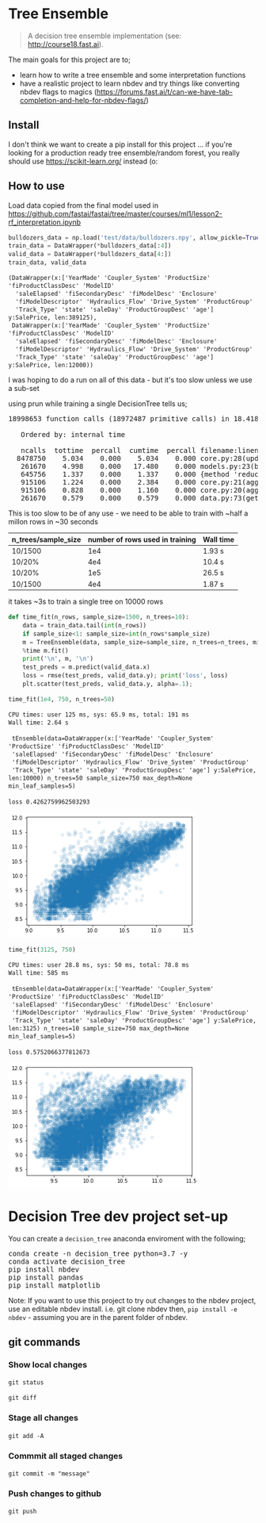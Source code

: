 # Tree Ensemble
> A decision tree ensemble implementation (see: http://course18.fast.ai).


The main goals for this project are to;
- learn how to write a tree ensemble and some interpretation functions
- have a realistic project to learn nbdev and try things like converting nbdev flags to magics (https://forums.fast.ai/t/can-we-have-tab-completion-and-help-for-nbdev-flags/)

## Install

I don't think we want to create a pip install for this project ... if you're looking for a production ready tree ensemble/random forest, you really should use https://scikit-learn.org/ instead (o:

## How to use

Load data copied from the final model used in https://github.com/fastai/fastai/tree/master/courses/ml1/lesson2-rf_interpretation.ipynb

```python
bulldozers_data = np.load('test/data/bulldozers.npy', allow_pickle=True)
train_data = DataWrapper(*bulldozers_data[:4])
valid_data = DataWrapper(*bulldozers_data[4:])
train_data, valid_data
```




    (DataWrapper(x:['YearMade' 'Coupler_System' 'ProductSize' 'fiProductClassDesc' 'ModelID'
      'saleElapsed' 'fiSecondaryDesc' 'fiModelDesc' 'Enclosure'
      'fiModelDescriptor' 'Hydraulics_Flow' 'Drive_System' 'ProductGroup'
      'Track_Type' 'state' 'saleDay' 'ProductGroupDesc' 'age'] y:SalePrice, len:389125),
     DataWrapper(x:['YearMade' 'Coupler_System' 'ProductSize' 'fiProductClassDesc' 'ModelID'
      'saleElapsed' 'fiSecondaryDesc' 'fiModelDesc' 'Enclosure'
      'fiModelDescriptor' 'Hydraulics_Flow' 'Drive_System' 'ProductGroup'
      'Track_Type' 'state' 'saleDay' 'ProductGroupDesc' 'age'] y:SalePrice, len:12000))



I was hoping to do a run on all of this data - but it's too slow unless we use a sub-set

using prun while training a single DecisionTree tells us;
<pre>
18998653 function calls (18972487 primitive calls) in 18.418 seconds

   Ordered by: internal time
  
   ncalls  tottime  percall  cumtime  percall filename:lineno(function)
  8478750    5.034    0.000    5.034    0.000 core.py:28(upd)
   261670    4.998    0.000   17.480    0.000 models.py:23(best_split_for_col)
   645756    1.337    0.000    1.337    0.000 {method 'reduce' of 'numpy.ufunc' objects}
   915106    1.224    0.000    2.384    0.000 core.py:21(agg_std)
   915106    0.828    0.000    1.160    0.000 core.py:20(agg_var)
   261670    0.579    0.000    0.579    0.000 data.py:73(get_sample)
</pre>

This is too slow to be of any use - we need to be able to train with ~half a millon rows in ~30 seconds

| n_trees/sample_size | number of rows used in training | Wall time |
|---------------------|---------------------------------|-----------|
| 10/1500             | 1e4                             | 1.93 s    |
| 10/20%              | 4e4                             | 10.4 s    |
| 10/20%              | 1e5                             | 26.5 s    |
| 10/1500             | 4e4                             | 1.87 s    |

it takes ~3s to train a single tree on 10000 rows

```python
def time_fit(n_rows, sample_size=1500, n_trees=10):
    data = train_data.tail(int(n_rows))
    if sample_size<1: sample_size=int(n_rows*sample_size)
    m = TreeEnsemble(data, sample_size=sample_size, n_trees=n_trees, min_leaf_samples=5)
    %time m.fit()
    print('\n', m, '\n')
    test_preds = m.predict(valid_data.x)
    loss = rmse(test_preds, valid_data.y); print('loss', loss)
    plt.scatter(test_preds, valid_data.y, alpha=.1);
```

```python
time_fit(1e4, 750, n_trees=50)
```

    CPU times: user 125 ms, sys: 65.9 ms, total: 191 ms
    Wall time: 2.64 s
    
     tEnsemble(data=DataWrapper(x:['YearMade' 'Coupler_System' 'ProductSize' 'fiProductClassDesc' 'ModelID'
     'saleElapsed' 'fiSecondaryDesc' 'fiModelDesc' 'Enclosure'
     'fiModelDescriptor' 'Hydraulics_Flow' 'Drive_System' 'ProductGroup'
     'Track_Type' 'state' 'saleDay' 'ProductGroupDesc' 'age'] y:SalePrice, len:10000) n_trees=50 sample_size=750 max_depth=None min_leaf_samples=5) 
    
    loss 0.4262759962503293



![png](docs/images/output_8_1.png)


```python
time_fit(3125, 750)
```

    CPU times: user 28.8 ms, sys: 50 ms, total: 78.8 ms
    Wall time: 585 ms
    
     tEnsemble(data=DataWrapper(x:['YearMade' 'Coupler_System' 'ProductSize' 'fiProductClassDesc' 'ModelID'
     'saleElapsed' 'fiSecondaryDesc' 'fiModelDesc' 'Enclosure'
     'fiModelDescriptor' 'Hydraulics_Flow' 'Drive_System' 'ProductGroup'
     'Track_Type' 'state' 'saleDay' 'ProductGroupDesc' 'age'] y:SalePrice, len:3125) n_trees=10 sample_size=750 max_depth=None min_leaf_samples=5) 
    
    loss 0.5752066377812673



![png](docs/images/output_9_1.png)


# Decision Tree dev project set-up

You can create a `decision_tree` anaconda enviroment with the following;
<pre>
conda create -n decision_tree python=3.7 -y
conda activate decision_tree
pip install nbdev
pip install pandas
pip install matplotlib
</pre>

Note: If you want to use this project to try out changes to the nbdev project, use an editable nbdev install. i.e. git clone nbdev then, `pip install -e nbdev` - assuming you are in the parent folder of nbdev.

## git commands

### Show local changes
`git status`

`git diff`

### Stage all changes 
`git add -A`

### Commmit all staged changes
`git commit -m "message"`

### Push changes to github
`git push`
